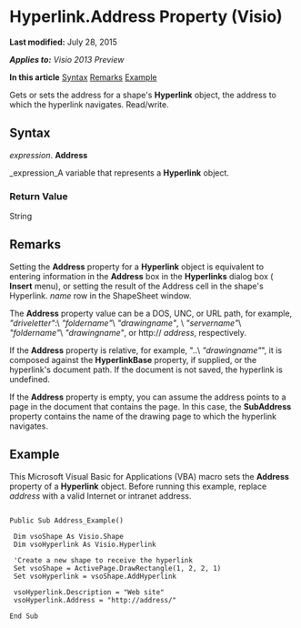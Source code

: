 
# Hyperlink.Address Property (Visio)

 **Last modified:** July 28, 2015

 _**Applies to:** Visio 2013 Preview_

 **In this article**
 [Syntax](#sectionSection0)
 [Remarks](#sectionSection1)
 [Example](#sectionSection2)


Gets or sets the address for a shape's  **Hyperlink** object, the address to which the hyperlink navigates. Read/write.

## Syntax
<a name="sectionSection0"> </a>

 _expression_. **Address**

 _expression_A variable that represents a  **Hyperlink** object.


### Return Value

String


## Remarks
<a name="sectionSection1"> </a>

Setting the  **Address** property for a **Hyperlink** object is equivalent to entering information in the **Address** box in the **Hyperlinks** dialog box ( **Insert** menu), or setting the result of the Address cell in the shape's Hyperlink. _name_ row in the ShapeSheet window.

The  **Address** property value can be a DOS, UNC, or URL path, for example, _"driveletter"_:\ _"foldername"_\ _"drawingname"_, \\ _"servername"_\ _"foldername"_\ _"drawingname"_, or http:// _address_, respectively.

If the  **Address** property is relative, for example, "..\ _"drawingname"_", it is composed against the  **HyperlinkBase** property, if supplied, or the hyperlink's document path. If the document is not saved, the hyperlink is undefined.

If the  **Address** property is empty, you can assume the address points to a page in the document that contains the page. In this case, the **SubAddress** property contains the name of the drawing page to which the hyperlink navigates.


## Example
<a name="sectionSection2"> </a>

This Microsoft Visual Basic for Applications (VBA) macro sets the  **Address** property of a **Hyperlink** object. Before running this example, replace _address_ with a valid Internet or intranet address.


```
 
Public Sub Address_Example() 
 
 Dim vsoShape As Visio.Shape 
 Dim vsoHyperlink As Visio.Hyperlink 
 
 'Create a new shape to receive the hyperlink 
 Set vsoShape = ActivePage.DrawRectangle(1, 2, 2, 1) 
 Set vsoHyperlink = vsoShape.AddHyperlink 
 
 vsoHyperlink.Description = "Web site" 
 vsoHyperlink.Address = "http://address/" 
 
End Sub 

```

